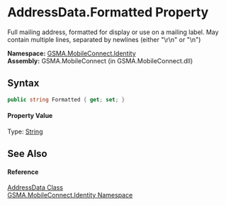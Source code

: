 AddressData.Formatted Property
==============================
Full mailing address, formatted for display or use on a mailing label. May contain multiple lines, separated by newlines (either "\r\n" or "\n")

**Namespace:** [GSMA.MobileConnect.Identity][1]  
**Assembly:** GSMA.MobileConnect (in GSMA.MobileConnect.dll)

Syntax
------

```csharp
public string Formatted { get; set; }
```

#### Property Value
Type: [String][2]

See Also
--------

#### Reference
[AddressData Class][3]  
[GSMA.MobileConnect.Identity Namespace][1]  

[1]: ../README.md
[2]: http://msdn.microsoft.com/en-us/library/s1wwdcbf
[3]: README.md
[4]: ../../_icons/Help.png